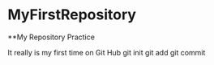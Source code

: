 # MyFirstRepository

**My Repository Practice

It really is my first time on Git Hub
git init
git add
git commit
